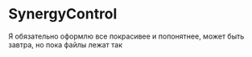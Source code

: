 # SynergyControl

Я обязательно оформлю все покрасивее и попонятнее, может быть завтра, но пока файлы лежат так
